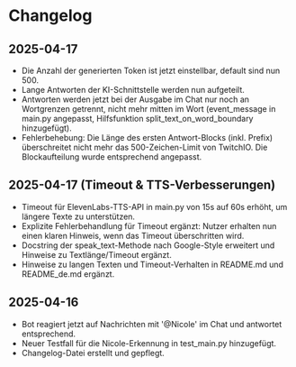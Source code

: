 # Changelog

## 2025-04-17
- Die Anzahl der generierten Token ist jetzt einstellbar, default sind nun 500.
- Lange Antworten der KI-Schnittstelle werden nun aufgeteilt.
- Antworten werden jetzt bei der Ausgabe im Chat nur noch an Wortgrenzen getrennt, nicht mehr mitten im Wort (event_message in main.py angepasst, Hilfsfunktion split_text_on_word_boundary hinzugefügt).
- Fehlerbehebung: Die Länge des ersten Antwort-Blocks (inkl. Prefix) überschreitet nicht mehr das 500-Zeichen-Limit von TwitchIO. Die Blockaufteilung wurde entsprechend angepasst.

## 2025-04-17 (Timeout & TTS-Verbesserungen)
- Timeout für ElevenLabs-TTS-API in main.py von 15s auf 60s erhöht, um längere Texte zu unterstützen.
- Explizite Fehlerbehandlung für Timeout ergänzt: Nutzer erhalten nun einen klaren Hinweis, wenn das Timeout überschritten wird.
- Docstring der speak_text-Methode nach Google-Style erweitert und Hinweise zu Textlänge/Timeout ergänzt.
- Hinweise zu langen Texten und Timeout-Verhalten in README.md und README_de.md ergänzt.

## 2025-04-16
- Bot reagiert jetzt auf Nachrichten mit '@Nicole' im Chat und antwortet entsprechend.
- Neuer Testfall für die Nicole-Erkennung in test_main.py hinzugefügt.
- Changelog-Datei erstellt und gepflegt.
